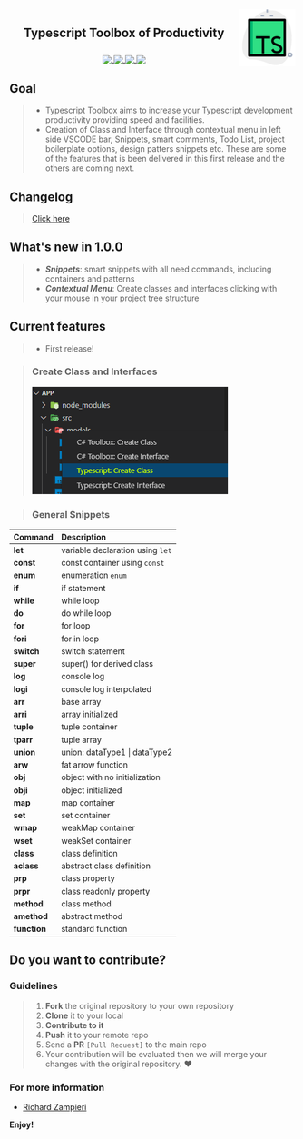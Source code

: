 <img align="right" src="https://github.com/rsaz/typescriptFacility/blob/main/icon.png" width="100" height="100">

<h2 align="center">
Typescript Toolbox of Productivity
</h2>
<h3 align="center">
	<a href="https://img.shields.io/badge/type-Open Project-green">
		<img src="https://img.shields.io/badge/type-Open Project-green" align="center">
	</a>
    <a href="https://img.shields.io/github/repo-size/rsaz/typescriptFacility">
        <img src="https://img.shields.io/github/repo-size/rsaz/typescriptFacility?style=flat-square" align="center"/>
    </a>	
    <a href="https://img.shields.io/github/contributors/rsaz/typescriptFacility.svg">
        <img src="https://img.shields.io/github/contributors/rsaz/typescriptFacility.svg" align="center"/>
    </a>
    <a href="https://img.shields.io/github/stars/rsaz/typescriptFacility?style=social">
        <img src="https://img.shields.io/github/stars/rsaz/typescriptFacility?style=social" align="center"/>
    </a>	
	<br>
</h3>

## Goal

> - Typescript Toolbox aims to increase your Typescript development productivity providing speed and facilities.
> - Creation of Class and Interface through contextual menu in left side VSCODE bar, Snippets, smart comments, Todo List, project boilerplate options, design patters snippets etc. These are some of the features that is been delivered in this first release and the others are coming next.

## Changelog

> [Click here](https://github.com/rsaz/typescriptFacility/blob/main/CHANGELOG.md)

## What's new in 1.0.0

> - **_Snippets_**: smart snippets with all need commands, including containers and patterns
> - **_Contextual Menu_**: Create classes and interfaces clicking with your mouse in your project tree structure

## Current features

> - First release!

> ### Create Class and Interfaces
>
> ![Colored comments](https://github.com/rsaz/typescriptFacility/blob/main/media/releasefeature.PNG?raw=true)

> ### General Snippets

| Command      | Description                      |
| ------------ | :------------------------------- |
| **let**      | variable declaration using `let` |
| **const**    | const container using `const`    |
| **enum**     | enumeration `enum`               |
| **if**       | if statement                     |
| **while**    | while loop                       |
| **do**       | do while loop                    |
| **for**      | for loop                         |
| **fori**     | for in loop                      |
| **switch**   | switch statement                 |
| **super**    | super() for derived class        |
| **log**      | console log                      |
| **logi**     | console log interpolated         |
| **arr**      | base array                       |
| **arri**     | array initialized                |
| **tuple**    | tuple container                  |
| **tparr**    | tuple array                      |
| **union**    | union: dataType1 \| dataType2    |
| **arw**      | fat arrow function               |
| **obj**      | object with no initialization    |
| **obji**     | object initialized               |
| **map**      | map container                    |
| **set**      | set container                    |
| **wmap**     | weakMap container                |
| **wset**     | weakSet container                |
| **class**    | class definition                 |
| **aclass**   | abstract class definition        |
| **prp**      | class property                   |
| **prpr**     | class readonly property          |
| **method**   | class method                     |
| **amethod**  | abstract method                  |
| **function** | standard function                |

## Do you want to contribute?

### Guidelines

> 1. **Fork** the original repository to your own repository
> 2. **Clone** it to your local
> 3. **Contribute to it**
> 4. **Push** it to your remote repo
> 5. Send a **PR** `[Pull Request]` to the main repo
> 6. Your contribution will be evaluated then we will merge your changes with the original repository. ❤

### For more information

- [Richard Zampieri](https://github.com/rsaz)

**Enjoy!**
